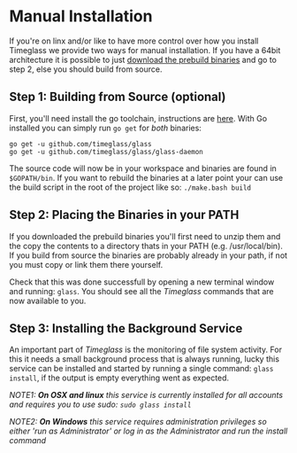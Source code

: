 # Manual Installation

If you're on linx and/or like to have more control over how you install Timeglass we provide two ways for manual installation. If you have a 64bit architecture it is possible to just [download the prebuild binaries](https://github.com/timeglass/glass/releases/latest) and go to step 2, else you should build from source.

## Step 1: Building from Source (optional)

First, you'll need install the go toolchain, instructions are [here](https://golang.org/doc/install). With Go installed you can simply run `go get` for _both_ binaries:

```
go get -u github.com/timeglass/glass
go get -u github.com/timeglass/glass/glass-daemon
```

The source code will now be in your workspace and binaries are found in `$GOPATH/bin`. If you want to rebuild the binaries at a later point your can use the build script in the root of the project like so: `./make.bash build`

## Step 2: Placing the Binaries in your PATH

If you downloaded the prebuild binaries you'll first need to unzip them and the copy the contents to a directory thats in your PATH (e.g. /usr/local/bin). If you build from source the binaries are probably already in your path, if not you must copy or link them there yourself.

Check that this was done successfull by opening a new terminal window and running: `glass`. You should see all the *Timeglass* commands that are now available to you.


## Step 3: Installing the Background Service

An important part of *Timeglass* is the monitoring of file system activity. For this it needs a small background process that is always running, lucky this service can be installed and started by running a single command: `glass install`, if the output is empty everything went as expected.

_NOTE1: **On OSX and linux** this service is currently installed for all accounts and requires you to use sudo: `sudo glass install`_

_NOTE2: **On Windows** this service requires administration privileges so either 'run as Administrator' or log in as the Administrator and run the install command_
